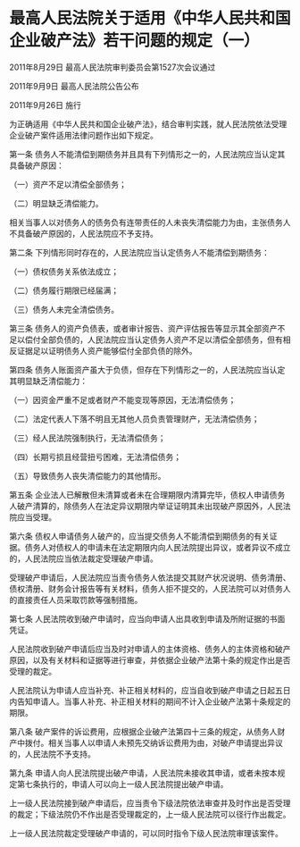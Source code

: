 # 最高人民法院关于适用《中华人民共和国企业破产法》若干问题的规定（一）

2011年8月29日 最高人民法院审判委员会第1527次会议通过

2011年9月9日 最高人民法院公告公布

2011年9月26日 施行

<!-- INFO END -->

为正确适用《中华人民共和国企业破产法》，结合审判实践，就人民法院依法受理企业破产案件适用法律问题作出如下规定。

第一条 债务人不能清偿到期债务并且具有下列情形之一的，人民法院应当认定其具备破产原因：

（一）资产不足以清偿全部债务；

（二）明显缺乏清偿能力。

相关当事人以对债务人的债务负有连带责任的人未丧失清偿能力为由，主张债务人不具备破产原因的，人民法院应不予支持。

第二条 下列情形同时存在的，人民法院应当认定债务人不能清偿到期债务：

（一）债权债务关系依法成立；

（二）债务履行期限已经届满；

（三）债务人未完全清偿债务。

第三条 债务人的资产负债表，或者审计报告、资产评估报告等显示其全部资产不足以偿付全部负债的，人民法院应当认定债务人资产不足以清偿全部债务，但有相反证据足以证明债务人资产能够偿付全部负债的除外。

第四条 债务人账面资产虽大于负债，但存在下列情形之一的，人民法院应当认定其明显缺乏清偿能力：

（一）因资金严重不足或者财产不能变现等原因，无法清偿债务；

（二）法定代表人下落不明且无其他人员负责管理财产，无法清偿债务；

（三）经人民法院强制执行，无法清偿债务；

（四）长期亏损且经营扭亏困难，无法清偿债务；

（五）导致债务人丧失清偿能力的其他情形。

第五条 企业法人已解散但未清算或者未在合理期限内清算完毕，债权人申请债务人破产清算的，除债务人在法定异议期限内举证证明其未出现破产原因外，人民法院应当受理。

第六条 债权人申请债务人破产的，应当提交债务人不能清偿到期债务的有关证据。债务人对债权人的申请未在法定期限内向人民法院提出异议，或者异议不成立的，人民法院应当依法裁定受理破产申请。

受理破产申请后，人民法院应当责令债务人依法提交其财产状况说明、债务清册、债权清册、财务会计报告等有关材料，债务人拒不提交的，人民法院可以对债务人的直接责任人员采取罚款等强制措施。

第七条 人民法院收到破产申请时，应当向申请人出具收到申请及所附证据的书面凭证。

人民法院收到破产申请后应当及时对申请人的主体资格、债务人的主体资格和破产原因，以及有关材料和证据等进行审查，并依据企业破产法第十条的规定作出是否受理的裁定。

人民法院认为申请人应当补充、补正相关材料的，应当自收到破产申请之日起五日内告知申请人。当事人补充、补正相关材料的期间不计入企业破产法第十条规定的期限。

第八条 破产案件的诉讼费用，应根据企业破产法第四十三条的规定，从债务人财产中拨付。相关当事人以申请人未预先交纳诉讼费用为由，对破产申请提出异议的，人民法院不予支持。

第九条 申请人向人民法院提出破产申请，人民法院未接收其申请，或者未按本规定第七条执行的，申请人可以向上一级人民法院提出破产申请。

上一级人民法院接到破产申请后，应当责令下级法院依法审查并及时作出是否受理的裁定；下级法院仍不作出是否受理裁定的，上一级人民法院可以径行作出裁定。

上一级人民法院裁定受理破产申请的，可以同时指令下级人民法院审理该案件。